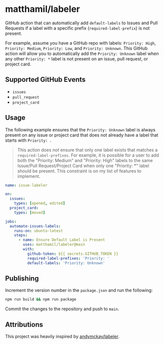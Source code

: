 # matthamil/labeler

GitHub action that can automatically add `default-labels` to Issues and Pull Requests if a label with a specific prefix (`required-label-prefix`) is not present.

For example, assume you have a GitHub repo with labels: `Priority: High`, `Priority: Medium`, `Priority: Low`, and `Priority: Unknown`. This GitHub action will allow you to automatically add the `Priority: Unknown` label when any other `Priority: *` label is not present on an issue, pull request, or project card.

## Supported GitHub Events

* `issues`
* `pull_request`
* `project_card`

## Usage

The following example ensures that the `Priority: Unknown` label is always present on any issue or project card that does not already have a label that starts with `Priority: `.

> This action does *not* ensure that only one label exists that matches a `required-label-prefixes`. For example, it is possible for a user to add both the "Priority: Medium" and "Priority: High" labels to the same Issue/Pull Request/Project Card when only one "Priority: *" label should be present. This constraint is on my list of features to implement.

```yml
name: issue-labeler

on:
  issues:
    types: [opened, edited]
  project_card:
    types: [moved]

jobs:
  automate-issues-labels:
    runs-on: ubuntu-latest
    steps:
      - name: Ensure Default Label is Present
        uses: matthamil/labeler@main
        with:
          github-token: ${{ secrets.GITHUB_TOKEN }}
          required-label-prefixes: 'Priority: '
          default-labels: 'Priority: Unknown'
```
## Publishing

Increment the version number in the `package.json` and run the following:

```bash
npm run build && npm run package
```

Commit the changes to the repository and push to `main`.

## Attributions

This project was heavily inspired by [andymckay/labeler](https://github.com/andymckay/labeler).
